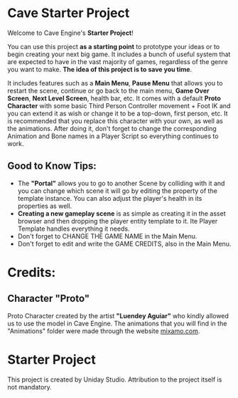 # Cave Starter Project
Welcome to Cave Engine's **Starter Project**!

You can use this project **as a starting point** to prototype your ideas or to begin creating your next big game. It includes a bunch of useful system that are expected to have in the vast majority of games, regardless of the genre you want to make. **The idea of this project is to save you time**.

It includes features such as a **Main Menu**, **Pause Menu** that allows you to restart the scene, continue or go back to the main menu, **Game Over Screen**, **Next Level Screen**, health bar, etc. It comes with a default **Proto Character** with some basic Third Person Controller movement + Foot IK and you can extend it as wish or change it to be a top-down, first person, etc. It is recommended that you replace this character with your own, as well as the animations. After doing it, don't forget to change the corresponding Animation and Bone names in a Player Script so everything continues to work. 

## Good to Know Tips:
- The **"Portal"** allows you to go to another Scene by colliding with it and you can change which scene it will go by editing the property of the template instance. You can also adjust the player's health in its properties as well. 
- **Creating a new gameplay scene** is as simple as creating it in the asset browser and then dropping the player entity template to it. Ite Player Template handles everything it needs.
- Don't forget to CHANGE THE GAME NAME in the Main Menu.
- Don't forget to edit and write the GAME CREDITS, also in the Main Menu.

# Credits: 

## Character "Proto"
Proto Character created by the artist **"Luendey Aguiar"** who kindly allowed us to use the model in Cave Engine. The animations that you will find in the "Animations" folder were made through the website [mixamo.com](https://www.mixamo.com/#/).

# Starter Project
This project is created by Uniday Studio. Attribution to the project itself is not mandatory.